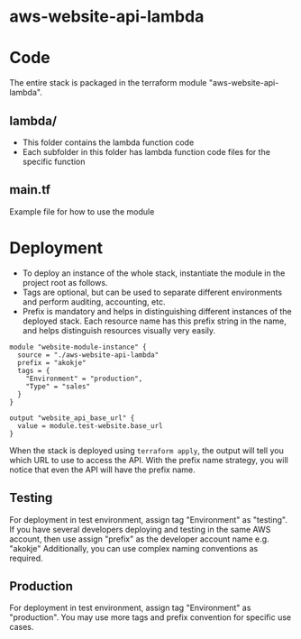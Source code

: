 # aws-website-api-lambda

# Code
The entire stack is packaged in the terraform module "aws-website-api-lambda".

## lambda/
- This folder contains the lambda function code
- Each subfolder in this folder has lambda function code files for the specific function

## main.tf
Example file for how to use the module

# Deployment
- To deploy an instance of the whole stack, instantiate the module in the project root as follows.
- Tags are optional, but can be used to separate different environments and perform auditing, accounting, etc.
- Prefix is mandatory and helps in distinguishing different instances of the deployed stack. Each resource name has this prefix string in the name, and helps distinguish resources visually very easily.
```
module "website-module-instance" {
  source = "./aws-website-api-lambda"
  prefix = "akokje"
  tags = {
    "Environment" = "production",
    "Type" = "sales"
  }
}

output "website_api_base_url" {
  value = module.test-website.base_url
}
```

When the stack is deployed using ```terraform apply```, the output will tell you which URL to use to access the API.
With the prefix name strategy, you will notice that even the API will have the prefix name.

## Testing
For deployment in test environment, assign tag "Environment" as "testing".
If you have several developers deploying and testing in the same AWS account, then use assign "prefix" as the developer account name e.g. "akokje"
Additionally, you can use complex naming conventions as required.

## Production
For deployment in test environment, assign tag "Environment" as "production".
You may use more tags and prefix convention for specific use cases.

